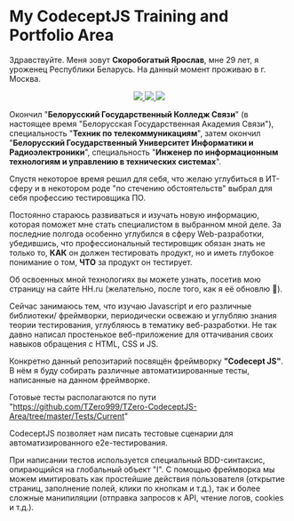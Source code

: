 # My CodeceptJS Training and Portfolio Area

Здравствуйте. Меня зовут <b>Скоробогатый Ярослав</b>, мне 29 лет, я уроженец Республики Беларусь. На данный момент проживаю в г. Москва.

<div id = 'social_links' class='link_btn' align = 'center'>
    <a href="https://vk.com/tzero">
        <img src = "https://img.shields.io/badge/vk-blue?style=for-the-badge"/>
    </a>
    <a href="https://hh.ru/resume/28a29296ff089d8bde0039ed1f4b5953344168">
        <img src = "https://img.shields.io/badge/HeadHunter-red?style=for-the-badge"/>
    </a>
    <a href="https://t.me/TZero_spb">
        <img src = "https://img.shields.io/badge/Telegram-blue?style=for-the-badge"/>
    </a>
</div>

Окончил "<b>Белорусский Государственный Колледж Связи</b>" (в настоящее время "Белорусская Государственная Академия Связи"), 
специальность "<b>Техник по телекоммуникациям</b>", затем окончил "<b>Белорусский Государственный Университет Информатики и Радиоэлектроники</b>", 
специальность "<b>Инженер по информационным технологиям и управлению в технических системах</b>".

Спустя некоторое время решил для себя, что желаю углубиться в ИТ-сферу и в некотором роде "по стечению обстоятельств" выбрал для себя 
профессию тестировщика ПО.

Постоянно стараюсь развиваться и изучать новую информацию, которая поможет мне стать специалистом в выбранном мной деле.
За последние полгода особенно углубился в сферу Web-разработки, убедившись, что профессиональный тестировщик обязан знать не только то, <b>КАК</b> он
должен тестировать продукт, но и иметь глубокое понимание о том, <b>ЧТО</b> за продукт он тестирует.

Об освоенных мной технологиях вы можете узнать, посетив мою страницу на сайте HH.ru (желательно, после того, как я её обновлю 🤫).

Сейчас занимаюсь тем, что изучаю Javascript и его различные библиотеки/ фреймворки, периодически освежаю и углубляю знания теории тестирования,
углубляюсь в тематику веб-разработки. Не так давно написал простенькое веб-приложение для оттачивания своих навыков обращения с HTML, CSS и JS.

Конкретно данный репозитарий посвящён фреймворку <b>"Codecept JS"</b>.
В нём я буду собирать различные автоматизированные тесты, написанные на данном фреймворке.

Готовые тесты располагаются по пути "https://github.com/TZero999/TZero-CodeceptJS-Area/tree/master/Tests/Current"

CodeceptJS позволяет нам писать тестовые сценарии для автоматизированного e2e-тестирования.

При написании тестов используется специальный BDD-синтаксис, опирающийся на глобальный объект "I".
С помощью фреймворка мы можем имитировать как простейшие действия пользователя (открытие страниц, заполнение полей, клики по кнопкам и т.д.), 
так и более сложные манипиляции (отправка запросов к API, чтение логов, cookies и т.д.).